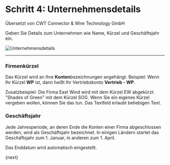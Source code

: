 # Schritt 4: Unternehmensdetails

<span class="text-muted contributed-by">Übersetzt von CWT Connector & Wire Technology GmbH</span> 

Geben Sie Details zum Unternehmen wie Name, Kürzel und Geschäftsjahr ein.

<img alt="Unternehmensdetails" class="screenshot"
src="{{docs_base_url}}/assets/img/setup-wizard/step-4.png">

---

### Firmenkürzel

Das Kürzel wird an Ihre **Konten**bezeichnungen angehängt. Beispiel: Wenn Ihr Kürzel **WP** ist, dann heißt Ihr Vertriebskonto **Vertrieb - WP**.

Zusatzbeispiel: Die Firma East Wind wird mit dem Kürzel EW abgekürzt. "Shades of Green" mit dem Kürzel SOG. Wenn Sie ein eigenes Kürzel vergeben wollen, können Sie das tun. Das Textfeld erlaubt beliebigen Text.

### Geschäftsjahr

Jede Jahresperiode, an deren Ende die Konten einer Firma abgeschlossen werden, wird als Geschäftsjahr bezeichnet. In einigen Ländern startet das Geschäftsjahr zum 1. Januar, in anderen zum 1. April.

Das Enddatum wird automatisch eingestellt.

{next}

